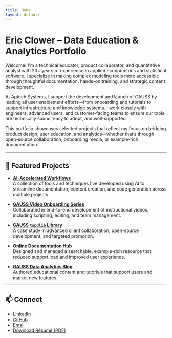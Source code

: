 ```yaml
---
title: Home
layout: default
---
```


# Eric Clower – Data Education & Analytics Portfolio

Welcome! I'm a technical educator, product collaborator, and quantitative analyst with 20+ years of experience in applied econometrics and statistical software. I specialize in making complex modeling tools more accessible through thoughtful documentation, hands-on training, and strategic content development.

At Aptech Systems, I support the development and launch of GAUSS by leading all user enablement efforts—from onboarding and tutorials to support infrastructure and knowledge systems. I work closely with engineers, advanced users, and customer-facing teams to ensure our tools are technically sound, easy to adopt, and well-supported.

This portfolio showcases selected projects that reflect my focus on bridging product design, user education, and analytics—whether that’s through open-source collaboration, onboarding media, or example-rich documentation.


---

## 🧰 Featured Projects

- **[AI-Accelerated Workflows](projects/ai-accelerated-workflows.md)**  
  A collection of tools and techniques I’ve developed using AI to streamline documentation, content creation, and code generation across multiple projects.
  
- **[GAUSS Video Onboarding Series](projects/onboarding-series.md)**  
  Collaborated in end-to-end development of instructional videos, including scripting, editing, and team management.

- **[GAUSS `tspdlib` Library](projects/tspdlib-library.md)**  
  A case study in advanced client collaboration, open-source development, and targeted promotion.

- **[Online Documentation Hub](https://docs.aptech.com/gauss/)**  
  Designed and managed a searchable, example-rich resource that reduced support load and improved user experience.

- **[GAUSS Data Analytics Blog](projects/analytics-blog.md)**  
  Authored educational content and tutorials that support users and market new features.

---

## 📫 Connect

- [LinkedIn](https://www.linkedin.com/in/ericaclower/)
- [GitHub](https://github.com/ec78)
- [Email](mailto:eric.clower78@gmail.com)
- [Download Résumé (PDF)](assets/pdf/resume-eric-clower.pdf)
